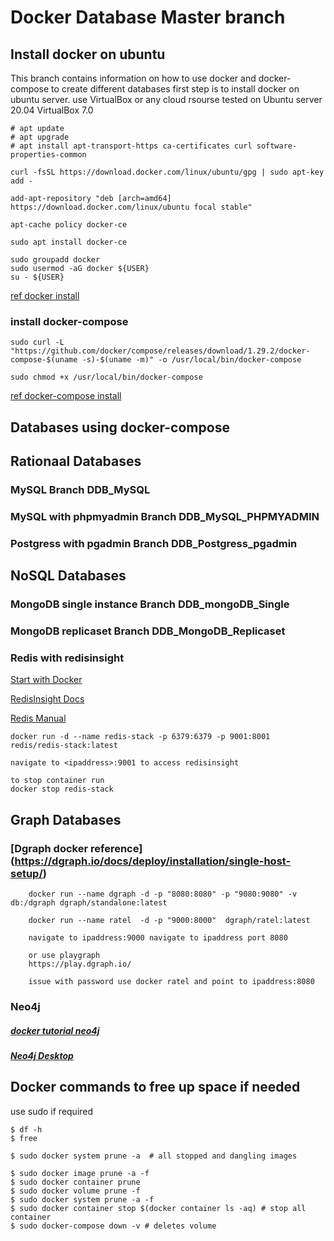 # Docker Database Master branch

## Install docker on ubuntu

This branch contains information on how to use docker and docker-compose to create different databases
first step is to install docker on ubuntu server. use VirtualBox or any cloud rsourse tested on Ubuntu server 20.04 VirtualBox 7.0 
```
# apt update
# apt upgrade
# apt install apt-transport-https ca-certificates curl software-properties-common

curl -fsSL https://download.docker.com/linux/ubuntu/gpg | sudo apt-key add -

add-apt-repository "deb [arch=amd64] https://download.docker.com/linux/ubuntu focal stable"

apt-cache policy docker-ce

sudo apt install docker-ce

sudo groupadd docker
sudo usermod -aG docker ${USER}
su - ${USER}

```
[ref docker install](https://www.digitalocean.com/community/tutorials/how-to-install-and-use-docker-on-ubuntu-20-04)

### install docker-compose

```
sudo curl -L "https://github.com/docker/compose/releases/download/1.29.2/docker-compose-$(uname -s)-$(uname -m)" -o /usr/local/bin/docker-compose

sudo chmod +x /usr/local/bin/docker-compose

```
[ref docker-compose install]( https://www.digitalocean.com/community/tutorials/how-to-install-and-use-docker-compose-on-ubuntu-20-04)

## Databases using docker-compose

## Rationaal Databases
### MySQL Branch DDB_MySQL
### MySQL with phpmyadmin Branch DDB_MySQL_PHPMYADMIN
### Postgress with pgadmin Branch DDB_Postgress_pgadmin

## NoSQL Databases

### MongoDB single instance Branch DDB_mongoDB_Single
### MongoDB replicaset Branch DDB_MongoDB_Replicaset

### Redis with redisinsight

[Start with Docker](https://redis.io/docs/stack/get-started/install/docker/)


[RedisInsight Docs](https://redis.io/docs/ui/insight/)


[Redis Manual](https://redis.io/docs/manual/)


```
docker run -d --name redis-stack -p 6379:6379 -p 9001:8001 redis/redis-stack:latest

navigate to <ipaddress>:9001 to access redisinsight 

to stop container run
docker stop redis-stack

```
## Graph Databases

### [Dgraph docker reference] (https://dgraph.io/docs/deploy/installation/single-host-setup/)

```
    docker run --name dgraph -d -p "8080:8080" -p "9080:9080" -v db:/dgraph dgraph/standalone:latest

    docker run --name ratel  -d -p "9000:8000"  dgraph/ratel:latest

    navigate to ipaddress:9000 navigate to ipaddress port 8080

    or use playgraph
    https://play.dgraph.io/
 
    issue with password use docker ratel and point to ipaddress:8080

```

### Neo4j

##### [docker tutorial neo4j](https://neo4j.com/developer/docker-run-neo4j/)

##### [Neo4j Desktop](https://neo4j.com/download/)

## Docker commands to free up space if needed
use sudo if required
```
$ df -h
$ free

$ sudo docker system prune -a  # all stopped and dangling images

$ sudo docker image prune -a -f
$ sudo docker container prune
$ sudo docker volume prune -f
$ sudo docker system prune -a -f
$ sudo docker container stop $(docker container ls -aq) # stop all container
$ sudo docker-compose down -v # deletes volume


```

